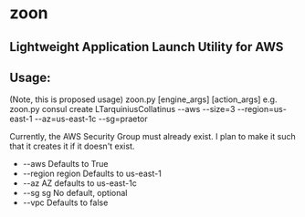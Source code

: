 zoon
====
Lightweight Application Launch Utility for AWS
----------------------------------------------

Usage:
------
(Note, this is proposed usage)
zoon.py <engine> [engine\_args] <action> [action\_args]
e.g.
zoon.py consul create LTarquiniusCollatinus --aws --size=3 --region=us-east-1 --az=us-east-1c --sg=praetor

Currently, the AWS Security Group must already exist. I plan to make it such that it creates it if it doesn't exist.


- --aws Defaults to True
- --region region Defaults to us-east-1
- --az AZ defaults to us-east-1c
- --sg sg No default, optional
- --vpc Defaults to false
